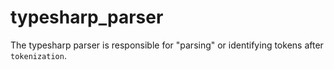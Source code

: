 # typesharp_parser
The typesharp parser is responsible for "parsing" or identifying tokens after `tokenization`.
